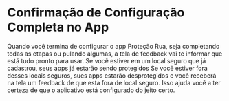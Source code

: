 # Confirmação de Configuração Completa no App

Quando você termina de configurar o app Proteção Rua, seja completando todas as etapas ou pulando algumas, a tela de feedback vai te informar que está tudo pronto para usar. Se você estiver em um local seguro que já cadastrou, seus apps já estarão sendo protegidos Se você estiver fora desses locais seguros, sues apps estarão desprotegidos e você receberá na tela um feedback de que esta fora de local seguro. Isso ajuda você a ter certeza de que o aplicativo está configurado do jeito certo.
